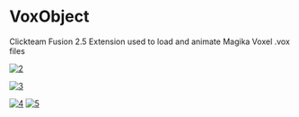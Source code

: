 # VoxObject
Clickteam Fusion 2.5 Extension used to load and animate Magika Voxel .vox files

[![2](https://yt-embed.herokuapp.com/embed?v=XcEmwrt0w4A)](https://www.youtube.com/watch?v=XcEmwrt0w4A "2")

[![3](https://yt-embed.herokuapp.com/embed?v=fDV_od45qWg)](https://www.youtube.com/watch?v=fDV_od45qWg "3")


[![4](https://i.snipboard.io/Tg5x91.jpg)](https://i.snipboard.io/Tg5x91.jpg)
[![5](https://i.snipboard.io/PHJV6v.jpg)](https://i.snipboard.io/PHJV6v.jpg)
